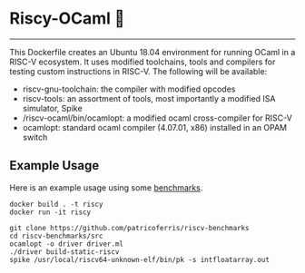 # Riscy-OCaml 🐫
-----

This Dockerfile creates an Ubuntu 18.04 environment for running OCaml in a RISC-V ecosystem. It uses modified toolchains, tools and compilers for testing custom instructions in RISC-V. The following will be available: 

- riscv-gnu-toolchain: the compiler with modified opcodes
- riscv-tools: an assortment of tools, most importantly a modified ISA simulator, Spike
- /riscv-ocaml/bin/ocamlopt: a modified ocaml cross-compiler for RISC-V
- ocamlopt: standard ocaml compiler (4.07.01, x86) installed in an OPAM switch 

Example Usage
---- 

Here is an example usage using some [benchmarks](https://github.com/patricoferris/riscv-benchmarks).

```
docker build . -t riscy
docker run -it riscy

git clone https://github.com/patricoferris/riscv-benchmarks
cd riscv-benchmarks/src
ocamlopt -o driver driver.ml
./driver build-static-riscv
spike /usr/local/riscv64-unknown-elf/bin/pk -s intfloatarray.out
``` 

